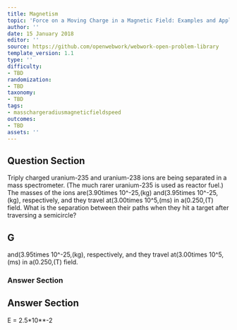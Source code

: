 ```yaml
---
title: Magnetism
topic: 'Force on a Moving Charge in a Magnetic Field: Examples and Applications'
author: ''
date: 15 January 2018
editor: ''
source: https://github.com/openwebwork/webwork-open-problem-library
template_version: 1.1
type: ''
difficulty:
- TBD
randomization:
- TBD
taxonomy:
- TBD
tags:
- masschargeradiusmagneticfieldspeed
outcomes:
- TBD
assets: ''
---
```


## Question Section 

Triply charged uranium-235 and uranium-238 ions are being separated in a mass spectrometer. (The much rarer uranium-235 is used as reactor fuel.) The masses of the ions are(3.90times 10^-25,(kg) and(3.95times 10^-25,(kg), respectively, and they travel at(3.00times 10^5,(ms) in a(0.250,(T) field.
What is the separation between their paths when they hit a target after traversing a semicircle?

## G
and(3.95times 10^-25,(kg), respectively, and they travel at(3.00times 10^5,(ms) in a(0.250,(T) field.
### Answer Section


## Answer Section

E = 2.5*10**-2
